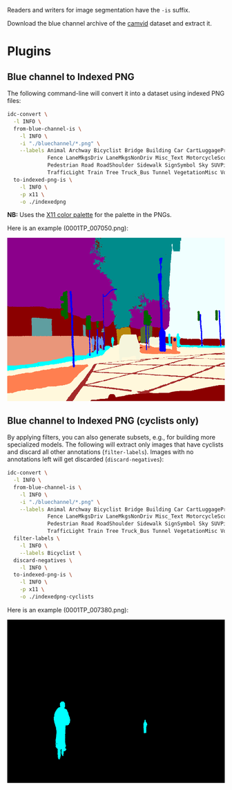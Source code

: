 Readers and writers for image segmentation have the `-is` suffix.

Download the blue channel archive of the [camvid](https://datasets.cms.waikato.ac.nz/ufdl/camvid/) dataset
and extract it.

# Plugins

## Blue channel to Indexed PNG

The following command-line will convert it into a dataset using indexed PNG files:

```bash
idc-convert \
  -l INFO \
  from-blue-channel-is \
    -l INFO \
    -i "./bluechannel/*.png" \
    --labels Animal Archway Bicyclist Bridge Building Car CartLuggagePram Child Column_Pole \
             Fence LaneMkgsDriv LaneMkgsNonDriv Misc_Text MotorcycleScooter OtherMoving ParkingBlock \
             Pedestrian Road RoadShoulder Sidewalk SignSymbol Sky SUVPickupTruck TrafficCone \
             TrafficLight Train Tree Truck_Bus Tunnel VegetationMisc Void Wall \
  to-indexed-png-is \
    -l INFO \
    -p x11 \
    -o ./indexedpng
```

**NB:** Uses the [X11 color palette](https://en.wikipedia.org/wiki/X11_color_names) for the palette in the PNGs.

Here is an example (0001TP_007050.png):

![Example indexed PNG from the camvid dataset (0001TP_007050.png)](img/0001TP_007050.png)


## Blue channel to Indexed PNG (cyclists only)

By applying filters, you can also generate subsets, e.g., for building more specialized models.
The following will extract only images that have cyclists and discard all other annotations (`filter-labels`).
Images with no annotations left will get discarded (`discard-negatives`):

```bash
idc-convert \
  -l INFO \
  from-blue-channel-is \
    -l INFO \
    -i "./bluechannel/*.png" \
    --labels Animal Archway Bicyclist Bridge Building Car CartLuggagePram Child Column_Pole \
             Fence LaneMkgsDriv LaneMkgsNonDriv Misc_Text MotorcycleScooter OtherMoving ParkingBlock \
             Pedestrian Road RoadShoulder Sidewalk SignSymbol Sky SUVPickupTruck TrafficCone \
             TrafficLight Train Tree Truck_Bus Tunnel VegetationMisc Void Wall \
  filter-labels \
    -l INFO \
    --labels Bicyclist \
  discard-negatives \
    -l INFO \
  to-indexed-png-is \
    -l INFO \
    -p x11 \
    -o ./indexedpng-cyclists
```

Here is an example (0001TP_007380.png):

![Example indexed PNG from the camvid dataset with only cyclists in it (0001TP_007380.png)](img/0001TP_007380.png)
